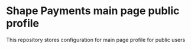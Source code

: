 # Shape Payments main page public profile

This repository stores configuration for main page profile for public users
